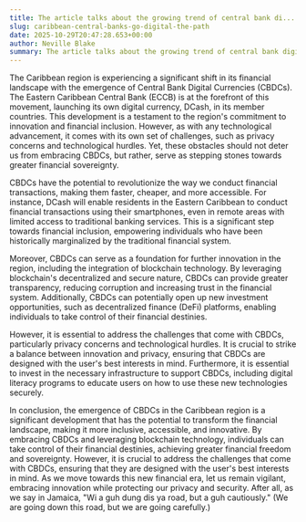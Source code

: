 ```yaml
---
title: The article talks about the growing trend of central bank di...
slug: caribbean-central-banks-go-digital-the-path
date: 2025-10-29T20:47:28.653+00:00
author: Neville Blake
summary: The article talks about the growing trend of central bank digital currencies (CBDCs) in the Caribbean region. It highlights the efforts of the Eastern Caribbean Central Bank (ECCB) to launch a digital currency called 'DCash' in its member countries. The article also discusses the potential benefits and challenges of CBDCs, including financial inclusion, privacy concerns, and technological hurdles. Moreover, it mentions the interest of other Caribbean nations, such as the Bahamas and Jamaica, in exploring CBDCs.
---
```


The Caribbean region is experiencing a significant shift in its financial landscape with the emergence of Central Bank Digital Currencies (CBDCs). The Eastern Caribbean Central Bank (ECCB) is at the forefront of this movement, launching its own digital currency, DCash, in its member countries. This development is a testament to the region's commitment to innovation and financial inclusion. However, as with any technological advancement, it comes with its own set of challenges, such as privacy concerns and technological hurdles. Yet, these obstacles should not deter us from embracing CBDCs, but rather, serve as stepping stones towards greater financial sovereignty.

CBDCs have the potential to revolutionize the way we conduct financial transactions, making them faster, cheaper, and more accessible. For instance, DCash will enable residents in the Eastern Caribbean to conduct financial transactions using their smartphones, even in remote areas with limited access to traditional banking services. This is a significant step towards financial inclusion, empowering individuals who have been historically marginalized by the traditional financial system.

Moreover, CBDCs can serve as a foundation for further innovation in the region, including the integration of blockchain technology. By leveraging blockchain's decentralized and secure nature, CBDCs can provide greater transparency, reducing corruption and increasing trust in the financial system. Additionally, CBDCs can potentially open up new investment opportunities, such as decentralized finance (DeFi) platforms, enabling individuals to take control of their financial destinies.

However, it is essential to address the challenges that come with CBDCs, particularly privacy concerns and technological hurdles. It is crucial to strike a balance between innovation and privacy, ensuring that CBDCs are designed with the user's best interests in mind. Furthermore, it is essential to invest in the necessary infrastructure to support CBDCs, including digital literacy programs to educate users on how to use these new technologies securely.

In conclusion, the emergence of CBDCs in the Caribbean region is a significant development that has the potential to transform the financial landscape, making it more inclusive, accessible, and innovative. By embracing CBDCs and leveraging blockchain technology, individuals can take control of their financial destinies, achieving greater financial freedom and sovereignty. However, it is crucial to address the challenges that come with CBDCs, ensuring that they are designed with the user's best interests in mind. As we move towards this new financial era, let us remain vigilant, embracing innovation while protecting our privacy and security. After all, as we say in Jamaica, "Wi a guh dung dis ya road, but a guh cautiously." (We are going down this road, but we are going carefully.)
